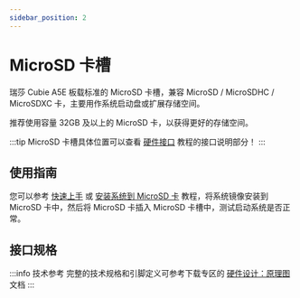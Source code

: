 ```yaml
---
sidebar_position: 2
---
```


# MicroSD 卡槽

瑞莎 Cubie A5E 板载标准的 MicroSD 卡槽，兼容 MicroSD / MicroSDHC / MicroSDXC 卡，主要用作系统启动盘或扩展存储空间。

推荐使用容量 32GB 及以上的 MicroSD 卡，以获得更好的存储空间。

:::tip
MicroSD 卡槽具体位置可以查看 [硬件接口](./hardware-info) 教程的接口说明部分！
:::

## 使用指南

您可以参考 [快速上手](../getting-started/quickly-started) 或 [安装系统到 MicroSD 卡](../getting-started/install-system/microsd-system) 教程，将系统镜像安装到 MicroSD 卡中，然后将 MicroSD 卡插入 MicroSD 卡槽中，测试启动系统是否正常。

## 接口规格

:::info 技术参考
完整的技术规格和引脚定义可参考下载专区的 [硬件设计：原理图](../download) 文档
:::
